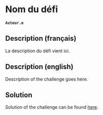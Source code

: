 # Nom du défi

**`Auteur.e`** [](https://link.to/your/website/or/github/account)

## Description (français)

La description du défi vient ici.

## Description (english)

Description of the challenge goes here.

## Solution

Solution of the challenge can be found [here](solution/).